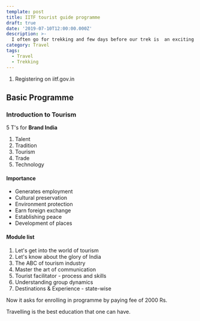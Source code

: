```yaml
---
template: post
title: IITF tourist guide programme
draft: true
date: '2019-07-10T12:00:00.000Z'
description: >-
  I often go for trekking and few days before our trek is  an exciting phase when we are getting ourself ready for challenge. Preparation and right equipments helps a lot, so here's my checklist of things to pack...
category: Travel
tags:
  - Travel
  - Trekking
---
```


1. Registering on iitf.gov.in

## Basic Programme

### Introduction to Tourism

5 T's for **Brand India**

1. Talent
2. Tradition
3. Tourism
4. Trade
5. Technology

#### Importance

- Generates employment
- Cultural preservation
- Environment protection
- Earn foreign exchange
- Establishing peace
- Development of places

#### Module list

1. Let's get into the world of tourism
2. Let's know about the glory of India
3. The ABC of tourism industry
4. Master the art of communication
5. Tourist facilitator - process and skills
6. Understanding group dynamics
7. Destinations & Experience - state-wise

Now it asks for enrolling in programme by paying fee of 2000 Rs.

Travelling is the best education that one can have.
